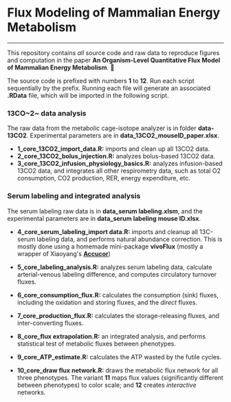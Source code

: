 <h1>Flux Modeling of Mammalian Energy Metabolism</h1>

---

This repository contains *all* source code and raw data to reproduce figures and computation in the paper **An Organism-Level Quantitative Flux Model of Mammalian Energy Metabolism**. 🌟

The source code is prefixed with numbers **1** to **12**. Run each script sequentially by the prefix. Running each file will generate an associated **.RData** file, which will be imported in the following script.

### 13CO~2~ data analysis

The raw data from the metabolic cage-isotope analyzer is in folder **data-13CO2**. Experimental parameters are in **data_13CO2_mouseID_paper.xlsx**. 

- **1_core_13CO2_import_data.R:** imports and clean up all 13CO2 data.
- **2_core_13CO2_bolus_injection.R:** analyzes bolus-based 13CO2 data.
- **3_core_13CO2_infusion_physiology_basics.R:** analyzes infusion-based 13CO2 data, and integrates all other respirometry data, such as total O2 consumption, CO2 production, RER, energy expenditure, etc. 

### Serum labeling and integrated analysis

The serum labeling raw data is in **data_serum labeling.xlsm**, and the experimental parameters are in **data_serum labeling mouse ID.xlsx**.

- **4_core_serum_labeling_import data.R:** imports and cleanup all 13C-serum labeling data, and performs natural abundance correction. This is mostly done using a homemade mini-package **vivoFlux** (mostly a wrapper of Xiaoyang's **[Accucor](https://github.com/XiaoyangSu/AccuCor)**)

- **5_core_labeling_analysis.R:** analyzes serum labeling data, calculate arterial-venous labeling difference, and computes circulatory turnover fluxes.
- **6_core_consumption_flux.R:** calculates the consumption (sink) fluxes, including the oxidation and storing fluxes, and the *direct* fluxes. 
- **7_core_production_flux.R:** calculates the storage-releasing fluxes, and inter-converting fluxes. 
- **8_core_flux extrapolation.R:** an integrated analysis, and performs statistical test of metabolic fluxes between phenotypes.
- **9_core_ATP_estimate.R:** calculates the ATP wasted by the futile cycles. 
- **10_core_draw flux network.R:** draws the metabolic flux network for all three phenotypes. The variant **11** maps flux values (significantly different between phenotypes) to color scale; and **12** creates *interactive* networks. 





